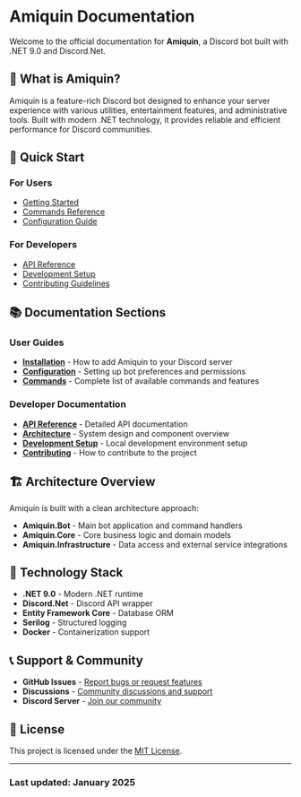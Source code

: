 # Amiquin Documentation

Welcome to the official documentation for **Amiquin**, a Discord bot built with .NET 9.0 and Discord.Net.

## 🤖 What is Amiquin?

Amiquin is a feature-rich Discord bot designed to enhance your server experience with various utilities, entertainment features, and administrative tools. Built with modern .NET technology, it provides reliable and efficient performance for Discord communities.

## 🚀 Quick Start

### For Users

- [Getting Started](docs/getting-started.html)
- [Commands Reference](docs/commands.html)
- [Configuration Guide](docs/configuration.html)

### For Developers

- [API Reference](api/index.html)
- [Development Setup](docs/development.html)
- [Contributing Guidelines](docs/contributing.html)

## 📚 Documentation Sections

### User Guides

- **[Installation](docs/installation.html)** - How to add Amiquin to your Discord server
- **[Configuration](docs/configuration.html)** - Setting up bot preferences and permissions
- **[Commands](docs/commands.html)** - Complete list of available commands and features

### Developer Documentation

- **[API Reference](api/index.html)** - Detailed API documentation
- **[Architecture](docs/architecture.html)** - System design and component overview
- **[Development Setup](docs/development.html)** - Local development environment setup
- **[Contributing](docs/contributing.html)** - How to contribute to the project

## 🏗️ Architecture Overview

Amiquin is built with a clean architecture approach:

- **Amiquin.Bot** - Main bot application and command handlers
- **Amiquin.Core** - Core business logic and domain models
- **Amiquin.Infrastructure** - Data access and external service integrations

## 🔧 Technology Stack

- **.NET 9.0** - Modern .NET runtime
- **Discord.Net** - Discord API wrapper
- **Entity Framework Core** - Database ORM
- **Serilog** - Structured logging
- **Docker** - Containerization support

## 📞 Support & Community

- **GitHub Issues** - [Report bugs or request features](https://github.com/huebyte/Amiquin/issues)
- **Discussions** - [Community discussions and support](https://github.com/huebyte/Amiquin/discussions)
- **Discord Server** - [Join our community](https://discord.gg/your-invite-link)

## 📄 License

This project is licensed under the [MIT License](https://github.com/huebyte/Amiquin/blob/main/LICENSE).

---

### Last updated: January 2025
